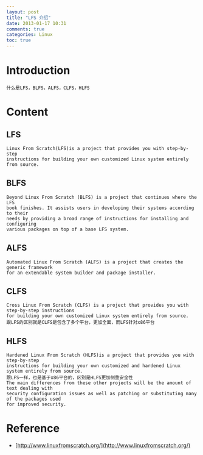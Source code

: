```yaml
---
layout: post
title: "LFS 介绍"
date: 2013-01-17 10:31
comments: true
categories: Linux
toc: true
---
```

# Introduction
    什么是LFS，BLFS，ALFS，CLFS，HLFS
<!--more-->
# Content
## LFS
    Linux From Scratch(LFS)is a project that provides you with step-by-step 
	instructions for building your own customized Linux system entirely from source.
## BLFS
    Beyond Linux From Scratch (BLFS) is a project that continues where the LFS 
	book finishes. It assists users in developing their systems according to their 
	needs by providing a broad range of instructions for installing and configuring 
	various packages on top of a base LFS system.
## ALFS
    Automated Linux From Scratch (ALFS) is a project that creates the generic framework
	for an extendable system builder and package installer.
## CLFS
    Cross Linux From Scratch (CLFS) is a project that provides you with step-by-step instructions
	for building your own customized Linux system entirely from source.
	跟LFS的区别就是CLFS是包含了多个平台，更加全面，而LFS针对x86平台
## HLFS
    Hardened Linux From Scratch (HLFS)is a project that provides you with step-by-step 
	instructions for building your own customized and hardened Linux system entirely from source.
	跟LFS一样，也是基于x86平台的，区别是HLFS更加侧重安全性
	The main differences from these other projects will be the amount of text dealing with 
	security configuration issues as well as patching or substituting many of the packages used 
	for improved security.
# Reference
 * [http://www.linuxfromscratch.org/](http://www.linuxfromscratch.org/)
